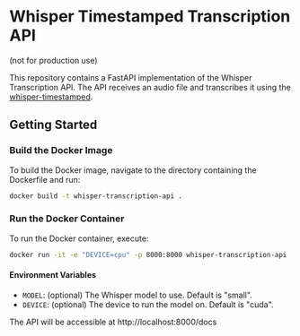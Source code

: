 # Whisper Timestamped Transcription API
(not for production use)


This repository contains a FastAPI implementation of the Whisper Transcription API. 
The API receives an audio file and transcribes it using the [whisper-timestamped](https://github.com/linto-ai/whisper-timestamped.git). 

## Getting Started

### Build the Docker Image
To build the Docker image, navigate to the directory containing the Dockerfile and run:

```bash
docker build -t whisper-transcription-api .
```

### Run the Docker Container
To run the Docker container, execute:

```bash
docker run -it -e "DEVICE=cpu" -p 8000:8000 whisper-transcription-api 
```

#### Environment Variables

* `MODEL`: (optional) The Whisper model to use. Default is "small".
* `DEVICE`: (optional) The device to run the model on. Default is "cuda".


The API will be accessible at http://localhost:8000/docs

